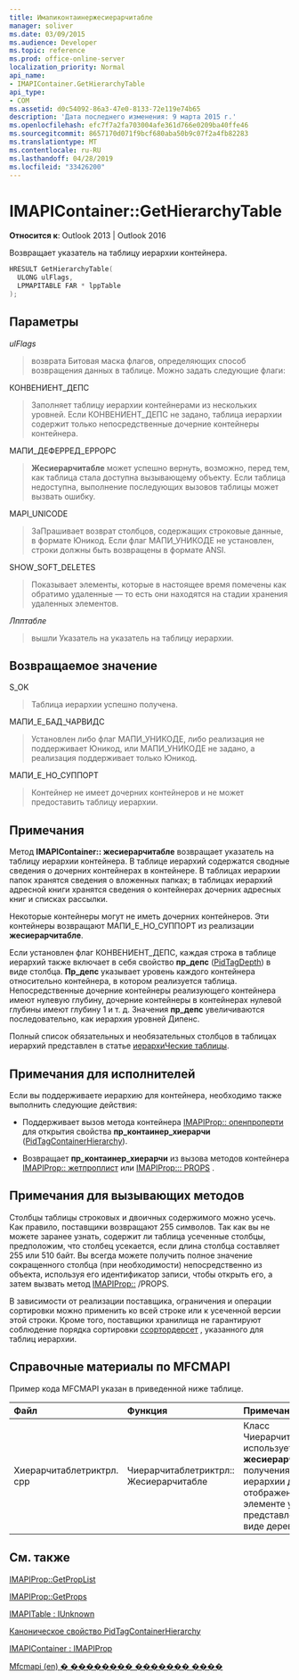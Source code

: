 ```yaml
---
title: Имапиконтаинержесиерарчитабле
manager: soliver
ms.date: 03/09/2015
ms.audience: Developer
ms.topic: reference
ms.prod: office-online-server
localization_priority: Normal
api_name:
- IMAPIContainer.GetHierarchyTable
api_type:
- COM
ms.assetid: d0c54092-86a3-47e0-8133-72e119e74b65
description: 'Дата последнего изменения: 9 марта 2015 г.'
ms.openlocfilehash: efc7f7a2fa703004afe361d766e0209ba40ffe46
ms.sourcegitcommit: 8657170d071f9bcf680aba50b9c07f2a4fb82283
ms.translationtype: MT
ms.contentlocale: ru-RU
ms.lasthandoff: 04/28/2019
ms.locfileid: "33426200"
---
```

# <a name="imapicontainergethierarchytable"></a>IMAPIContainer::GetHierarchyTable

  
  
**Относится к**: Outlook 2013 | Outlook 2016 
  
Возвращает указатель на таблицу иерархии контейнера.
  
```cpp
HRESULT GetHierarchyTable(
  ULONG ulFlags,
  LPMAPITABLE FAR * lppTable
);
```

## <a name="parameters"></a>Параметры

 _ulFlags_
  
> возврата Битовая маска флагов, определяющих способ возвращения данных в таблице. Можно задать следующие флаги:
    
КОНВЕНИЕНТ_ДЕПС 
  
> Заполняет таблицу иерархии контейнерами из нескольких уровней. Если КОНВЕНИЕНТ_ДЕПС не задано, таблица иерархии содержит только непосредственные дочерние контейнеры контейнера.
    
МАПИ_ДЕФЕРРЕД_ЕРРОРС 
  
> **Жесиерарчитабле** может успешно вернуть, возможно, перед тем, как таблица стала доступна вызывающему объекту. Если таблица недоступна, выполнение последующих вызовов таблицы может вызвать ошибку. 
    
MAPI_UNICODE 
  
> ЗаПрашивает возврат столбцов, содержащих строковые данные, в формате Юникод. Если флаг МАПИ_УНИКОДЕ не установлен, строки должны быть возвращены в формате ANSI. 
    
SHOW_SOFT_DELETES
  
> Показывает элементы, которые в настоящее время помечены как обратимо удаленные — то есть они находятся на стадии хранения удаленных элементов.
    
 _Лпптабле_
  
> вышли Указатель на указатель на таблицу иерархии.
    
## <a name="return-value"></a>Возвращаемое значение

S_OK 
  
> Таблица иерархии успешно получена.
    
МАПИ_Е_БАД_ЧАРВИДС 
  
> Установлен либо флаг МАПИ_УНИКОДЕ, либо реализация не поддерживает Юникод, или МАПИ_УНИКОДЕ не задано, а реализация поддерживает только Юникод.
    
МАПИ_Е_НО_СУППОРТ 
  
> Контейнер не имеет дочерних контейнеров и не может предоставить таблицу иерархии.
    
## <a name="remarks"></a>Примечания

Метод **IMAPIContainer:: жесиерарчитабле** возвращает указатель на таблицу иерархии контейнера. В таблице иерархий содержатся сводные сведения о дочерних контейнерах в контейнере. В таблицах иерархии папок хранятся сведения о вложенных папках; в таблицах иерархий адресной книги хранятся сведения о контейнерах дочерних адресных книг и списках рассылки. 
  
Некоторые контейнеры могут не иметь дочерних контейнеров. Эти контейнеры возвращают МАПИ_Е_НО_СУППОРТ из реализации **жесиерарчитабле**.
  
Если установлен флаг КОНВЕНИЕНТ_ДЕПС, каждая строка в таблице иерархий также включает в себя свойство **пр_депс** ([PidTagDepth](pidtagdepth-canonical-property.md)) в виде столбца. **Пр_депс** указывает уровень каждого контейнера относительно контейнера, в котором реализуется таблица. Непосредственные дочерние контейнеры реализующего контейнера имеют нулевую глубину, дочерние контейнеры в контейнерах нулевой глубины имеют глубину 1 и т. д. Значения **пр_депс** увеличиваются последовательно, как иерархия уровней Дипенс. 
  
Полный список обязательных и необязательных столбцов в таблицах иерархий представлен в статье [иерархиЧеские таблицы](hierarchy-tables.md).
  
## <a name="notes-to-implementers"></a>Примечания для исполнителей

Если вы поддерживаете иерархию для контейнера, необходимо также выполнить следующие действия:
  
- Поддерживает вызов метода контейнера [IMAPIProp:: опенпроперти](imapiprop-openproperty.md) для открытия свойства **пр_контаинер_хиерарчи** ([PidTagContainerHierarchy](pidtagcontainerhierarchy-canonical-property.md)).
    
- Возвращает **пр_контаинер_хиерарчи** из вызова методов контейнера [IMAPIProp:: жетпроплист](imapiprop-getproplist.md) или [IMAPIProp::: PROPS](imapiprop-getprops.md) . 
    
## <a name="notes-to-callers"></a>Примечания для вызывающих методов

Столбцы таблицы строковых и двоичных содержимого можно усечь. Как правило, поставщики возвращают 255 символов. Так как вы не можете заранее узнать, содержит ли таблица усеченные столбцы, предположим, что столбец усекается, если длина столбца составляет 255 или 510 байт. Вы всегда можете получить полное значение сокращенного столбца (при необходимости) непосредственно из объекта, используя его идентификатор записи, чтобы открыть его, а затем вызвать метод [IMAPIProp::](imapiprop-getprops.md) /PROPS. 
  
В зависимости от реализации поставщика, ограничения и операции сортировки можно применить ко всей строке или к усеченной версии этой строки. Кроме того, поставщики хранилища не гарантируют соблюдение порядка сортировки [ссортордерсет](ssortorderset.md) , указанного для таблиц иерархии. 
  
## <a name="mfcmapi-reference"></a>Справочные материалы по MFCMAPI

Пример кода MFCMAPI указан в приведенной ниже таблице.
  
|**Файл**|**Функция**|**Примечание**|
|:-----|:-----|:-----|
|Хиерарчитаблетриктрл. cpp  <br/> |Чиерарчитаблетриктрл:: Жесиерарчитабле  <br/> |Класс Чиерарчитаблетриктрл использует **жесиерарчитабле** для получения таблиц иерархии для отображения в элементе управления представлением в виде дерева.  <br/> |
   
## <a name="see-also"></a>См. также



[IMAPIProp::GetPropList](imapiprop-getproplist.md)
  
[IMAPIProp::GetProps](imapiprop-getprops.md)
  
[IMAPITable : IUnknown](imapitableiunknown.md)
  
[Каноническое свойство PidTagContainerHierarchy](pidtagcontainerhierarchy-canonical-property.md)
  
[IMAPIContainer : IMAPIProp](imapicontainerimapiprop.md)


[Mfcmapi (en) � �������� ������� ����](mfcmapi-as-a-code-sample.md)

